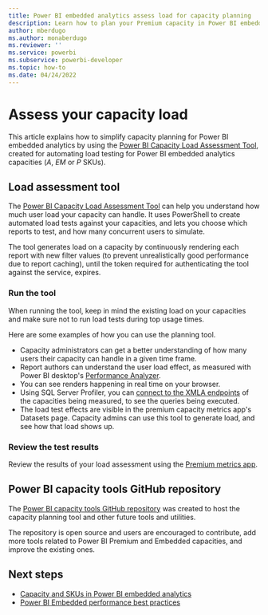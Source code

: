 ```yaml
---
title: Power BI embedded analytics assess load for capacity planning
description: Learn how to plan your Premium capacity in Power BI embedded analytics.
author: mberdugo
ms.author: monaberdugo
ms.reviewer: ''
ms.service: powerbi
ms.subservice: powerbi-developer
ms.topic: how-to
ms.date: 04/24/2022
---
```


# Assess your capacity load

This article explains how to simplify capacity planning for Power BI embedded analytics by using the [Power BI Capacity Load Assessment Tool](https://github.com/microsoft/PowerBI-Tools-For-Capacities/tree/master/LoadTestingPowerShellTool/), created for automating load testing for Power BI embedded analytics capacities (*A*, *EM* or *P* SKUs).

## Load assessment tool

 The [Power BI Capacity Load Assessment Tool](https://github.com/microsoft/PowerBI-Tools-For-Capacities/tree/master/LoadTestingPowerShellTool/) can help you understand how much user load your capacity can handle. It uses PowerShell to create automated load tests against your capacities, and lets you choose which reports to test, and how many concurrent users to simulate.

The tool generates load on a capacity by continuously rendering each report with new filter values (to prevent unrealistically good performance due to report caching), until the token required for authenticating the tool against the service, expires.

### Run the tool

When running the tool, keep in mind the existing load on your capacities and make sure not to run load tests during top usage times.

Here are some examples of how you can use the planning tool.

* Capacity administrators can get a better understanding of how many users their capacity can handle in a given time frame.
* Report authors can understand the user load effect, as measured with Power BI desktop's [Performance Analyzer](../../create-reports/desktop-performance-analyzer.md).
* You can see renders happening in real time on your browser.
* Using SQL Server Profiler, you can [connect to the XMLA endpoints](../../enterprise/service-premium-connect-tools.md) of the capacities being measured, to see the queries being executed.
* The load test effects are visible in the premium capacity metrics app's Datasets page. Capacity admins can use this tool to generate load, and see how that load shows up.

### Review the test results

Review the results of your load assessment using the [Premium metrics app](../../enterprise/service-premium-metrics-app.md).

## Power BI capacity tools GitHub repository

The [Power BI capacity tools GitHub repository](https://github.com/microsoft/PowerBI-Tools-For-Capacities) was created to host the capacity planning tool and other future tools and utilities.

The repository is open source and users are encouraged to contribute, add more tools related to Power BI Premium and Embedded capacities, and improve the existing ones.

## Next steps

* [Capacity and SKUs in Power BI embedded analytics](embedded-capacity.md)
* [Power BI Embedded performance best practices](embedded-performance-best-practices.md)
